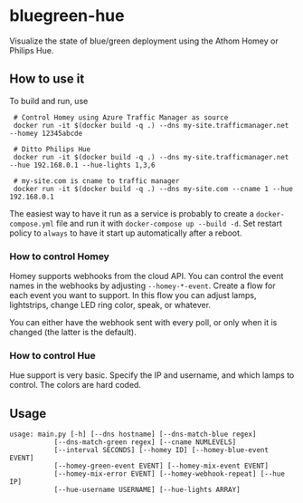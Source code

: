 # bluegreen-hue

Visualize the state of blue/green deployment using the Athom Homey or Philips Hue.


## How to use it

To build and run, use


     # Control Homey using Azure Traffic Manager as source
     docker run -it $(docker build -q .) --dns my-site.trafficmanager.net --homey 12345abcde

     # Ditto Philips Hue
     docker run -it $(docker build -q .) --dns my-site.trafficmanager.net --hue 192.168.0.1 --hue-lights 1,3,6

     # my-site.com is cname to traffic manager
     docker run -it $(docker build -q .) --dns my-site.com --cname 1 --hue 192.168.0.1

The easiest way to have it run as a service is probably to create a `docker-compose.yml` file and run it with `docker-compose up --build -d`. Set restart policy to `always` to have it start up automatically after a reboot.

### How to control Homey

Homey supports webhooks from the cloud API. You can control the event names in the webhooks by adjusting `--homey-*-event`. Create a flow for each event you want to support. In this flow you can adjust lamps, lightstrips, change LED ring color, speak, or whatever.

You can either have the webhook sent with every poll, or only when it is changed (the latter is the default).

### How to control Hue

Hue support is very basic. Specify the IP and username, and which lamps to control. The colors are hard coded.

## Usage

    usage: main.py [-h] [--dns hostname] [--dns-match-blue regex]
               [--dns-match-green regex] [--cname NUMLEVELS]
               [--interval SECONDS] [--homey ID] [--homey-blue-event EVENT]
               [--homey-green-event EVENT] [--homey-mix-event EVENT]
               [--homey-mix-error EVENT] [--homey-webhook-repeat] [--hue IP]
               [--hue-username USERNAME] [--hue-lights ARRAY]

